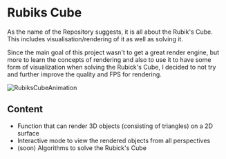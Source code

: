 # Rubiks Cube

As the name of the Repository suggests, it is all about the Rubik's Cube. This includes visualisation/rendering of it as well as solving it.

Since the main goal of this project wasn't to get a great render engine, but more to learn the concepts of rendering and also to use it to have some form of visualization when solving the Rubick's Cube, I decided to not try and further improve the quality and FPS for rendering.

![RubiksCubeAnimation](/img/rubiksCubeAnimation.gif)

## Content

- Function that can render 3D objects (consisting of triangles) on a 2D surface
- Interactive mode to view the rendered objects from all perspectives
- (soon) Algorithms to solve the Rubick's Cube
